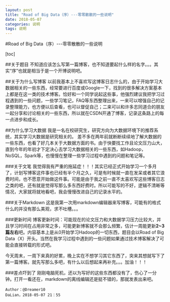 ```yaml
---
layout: post
title: "Road of Big Data（序）---零零散散的一些说明"
date: 2018-05-07
categories: 说明
tags: 说明
---
```



#Road of Big Data（序）---零零散散的一些说明


[toc]

##关于题目
不知道应该怎么写第一篇博客，也不知道要起什么样的名字。。。其实“序”也就是相当于是一个开博说明吧。

##关于为什么写博客
以前我基本上不喜欢写这博客日志什么的，由于开始学习大数据相关的一些东西，经常要进行百度或Google一下，找到的很多解决方案基本上都是在这一类的技术博客。恰好和一个同学说起这些事，他强烈建议我把学习过程遇到的一些问题，一些学习笔记，FAQ等东西整理出来，一来可以增强自己的记录整理能力，也方便以后查看，也可以督促自己；二来可以和许多志同道合的朋友一起分享和讨论相关的一些东西，所以就在CSDN开通了博客，记录这条路上的每一点进步和成长。

##为什么学习大数据
我是一名在校研究生，研究方向为大数据环境下的推荐系统，其实学习大数据是研究相关的。
差不多在两年前就断断续续地了解大数据的一些东西，也看了好几本关于大数据方面的书。由于快要找工作且论文压力山大，直到今年的年初才下定决心去学习大数据相关的一些东西，如Hadoop，NoSQL，Spark等，也慢慢在整理一些学习过程中遇到的问题和笔记等。

###关于文笔
我觉得我有严重的拖延症！！！其实已经正式开始学习一个多月了，计划写博客这件事也已经有半个月之久，可是有时候就一直在发呆或者其它浪费时间，也不愿意开始做这件事。可能是由于我之前一直不太喜欢写这些博客日志之类的吧，还有就是觉得写那么多东西好费时。所以可能写的不好，逻辑不清晰等情况，大家就将就地看吧，我会慢慢改进自己的记录水平的。

###关于Markdown
这是我第一次用markdown编辑器来写博客，可能有的格式什么的并没有那么美观，求不吐槽。。。

###更新时间
博客更新时间：可能现在的论文压力和大数据学习压力比较大，并且学习时间在占用非常之多，可能更新博客就不会那么频繁，估计一周能更新**2~3篇左右**吧。内容基本上是从0开始学习Hadoop的一切东西，题目会以Road of Big Data（X）开头。当然在我学习过程中遇到的一些问题如果通过技术博客解决了可能会直接转载的形式吧。

今天周末，一周下来真的好累，晚上实在不想学习其它东西了，突来其想就写下了第一篇博客。就先写那么多吧，有什么以后想起来再补充。。。加油！！！

###差点吓到了
刚刚电脑死机，还以为写好的这些东西都没有了，伤心了一分钟。打开一看还在，markdown的离线编辑还是挺不错的，那就发表出来吧。

```
Author：@Dreamer10    
DaLian，2018-05-07 21：55
```

